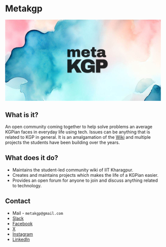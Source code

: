 # Metakgp

![metakgp-wall](./wall.png)

## What is it?

An open community coming together to help solve problems an average KGPian faces in everyday life using tech. Issues can be anything that is related to KGP in general. It is an amalgamation of the [Wiki](https://wiki.metakgp.org) and multiple projects the students have been building over the years.
  
## What does it do? 

- Maintains the student-led community wiki of IIT Kharagpur.
- Creates and maintains projects which makes the life of a KGPian easier.
- Provides an open forum for anyone to join and discuss anything related to technology.


## Contact
- Mail - `metakgp@gmail.com`
- [Slack](https://bit.ly/metakgp-slack)
- [Facebook](https://www.facebook.com/metakgp)
- [X](https://twitter.com/metakgp)
- [Instagram](https://www.instagram.com/metakgp_/)
- [LinkedIn](https://www.linkedin.com/company/metakgp-org)